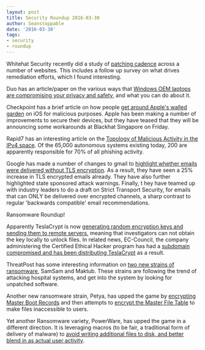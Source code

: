 ```yaml
---
layout: post
title: Security Roundup 2016-03-30
author: Seanstoppable
date: '2016-03-30'
tags:
- security
- roundup
---
```


Whitehat Security recently did a study of 
[patching cadence](http://bit.ly/1M00u4u) 
across a number of websites. This includes a follow up survey on what drives 
remediation efforts, which I found interesting.

Duo has an article/paper on the various ways that [Windows OEM laptops are 
compromising your privacy and safety](http://bit.ly/22PB0OS), 
and what you can do about it.

Checkpoint has a brief article on how people [get around Apple's walled 
garden](http://bit.ly/1VTgyaC) 
on iOS for malicious purposes. Apple has been making a number of improvements to 
secure their devices, but they have teased that they will be announcing some 
workarounds at Blackhat Singapore on Friday.

Rapid7 has an interesting article on the [Topology of Malicious Activity in the 
IPv4 space](http://bit.ly/1RyHvLs). 
Of the 65,000 autonomous systems existing today, 200 are apparently responsible 
for 70% of all phishing activity.

Google has made a number of changes to gmail to [highlight whether emails were 
delivered without TLS encryption](http://bit.ly/1UCHhJq). 
As a result, they have seen a 25% increase in TLS encrypted emails already. 
They have also further highlighted state sponsored attack warnings. Finally, t
hey have teamed up with industry leaders to do a draft on Strict Transport 
Security, for emails that can ONLY be delivered over encrypted channels, 
a sharp contrast to regular 'backwards compatible' email recommendations.

Ransomware Roundup!

Apparently TeslaCrypt is now [generating random encryption keys and sending 
them to remote servers](http://engt.co/1RyEFpI), 
meaning that investigators can not obtain the key locally to unlock files. In 
related news, EC-Council, the company administering the Certified Ethical Hacker 
program has had a [subdomain compromised and has been distributing TeslaCrypt](http://bit.ly/1qjBj3d) as a result.

ThreatPost has some interesting information on [two new strains of 
ransomware](http://bit.ly/1TiY2Yy), 
SamSam and Maktub. These strains are following the trend of attacking hospital 
systems, and get into the system by looking for unpatched software.

Another new ransomware strain, Petya, has upped the game by [encrypting 
Master Boot Records](http://bit.ly/1WYcMep) 
and then attempts to [encrypt the Master File Table](http://bit.ly/1SxKGFA) 
to make files inaccessible to users.

Yet another Ransomware variety, PowerWare, has upped the game in a different 
direction. It is leveraging macros (to be fair, a traditional form of delivery 
of malware) to [avoid writing additional files to disk, and better blend in as 
actual user activity](http://bit.ly/1TiYQg2).

